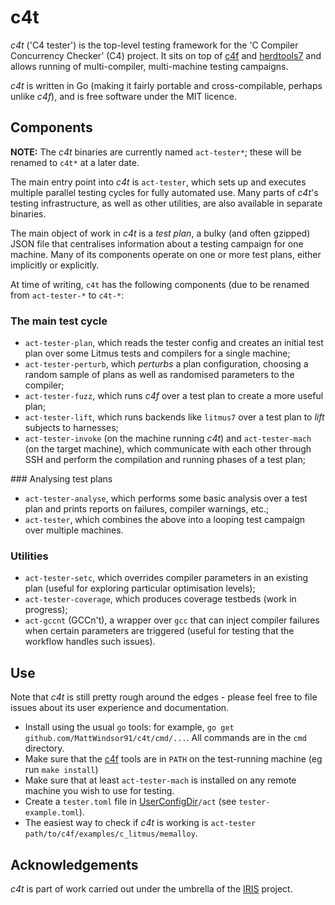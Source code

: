 # c4t

_c4t_ ('C4 tester')
is the top-level testing framework
for the 'C Compiler Concurrency Checker' (C4) project.  It sits on top of
[c4f](https://github.com/MattWindsor91/c4f) and
[herdtools7](https://github.com/herd/herdtools7) and allows running of
multi-compiler, multi-machine testing campaigns.

_c4t_ is written in Go (making it fairly portable and cross-compilable, perhaps
unlike _c4f_), and is free software under the MIT licence.

## Components

**NOTE:** The _c4t_ binaries are currently named `act-tester*`; these will be
renamed to `c4t*` at a later date.

The main entry point into _c4t_ is `act-tester`, which sets up and executes
multiple parallel testing cycles for fully automated use.  Many parts of
_c4t_'s testing infrastructure, as well as other utilities, are also available
in separate binaries.

The main object of work in _c4t_ is a _test plan_, a bulky (and often gzipped)
JSON file that centralises information about a testing campaign for one machine.
Many of its components operate on one or more test plans, either implicitly or
explicitly.

At time of writing, `c4t` has the following components (due to be renamed from
`act-tester-*` to `c4t-*`:

### The main test cycle

- `act-tester-plan`, which reads the tester config and creates an initial test
   plan over some Litmus tests and compilers for a single machine;
- `act-tester-perturb`, which _perturbs_ a plan configuration, choosing a random
  sample of plans as well as randomised parameters to the compiler;
- `act-tester-fuzz`, which runs _c4f_ over a test plan to create a more useful
  plan;
- `act-tester-lift`, which runs backends like `litmus7` over a test plan to
  _lift_ subjects to harnesses;
- `act-tester-invoke` (on the machine running _c4t_) and `act-tester-mach` (on
   the target machine), which communicate with each other through SSH and
   perform the compilation and running phases of a test plan;

### Analysing test plans

- `act-tester-analyse`, which performs some basic analysis over a test plan and
  prints reports on failures, compiler warnings, etc.;
- `act-tester`, which combines the above into a looping test campaign over multiple machines.

### Utilities

- `act-tester-setc`, which overrides compiler parameters in an existing plan
  (useful for exploring particular optimisation levels);
- `act-tester-coverage`, which produces coverage testbeds (work in progress);
- `act-gccnt` (GCCn't), a wrapper over `gcc` that can inject compiler failures
  when certain parameters are triggered (useful for testing that the workflow
  handles such issues).

## Use

Note that _c4t_ is still pretty rough around the edges - please feel free to
file issues about its user experience and documentation.

- Install using the usual `go` tools: for example,
 `go get github.com/MattWindsor91/c4t/cmd/...`.  All commands are in the `cmd` directory.
- Make sure that the [c4f](https://github.com/MattWindsor91/c4f) tools are
  in `PATH` on the test-running machine (eg run `make install`)
- Make sure that at least `act-tester-mach` is installed on any remote machine you wish to use for testing.
- Create a `tester.toml` file in
  [UserConfigDir](https://golang.org/pkg/os/#UserConfigDir)`/act`
  (see `tester-example.toml`).
- The easiest way to check if _c4t_ is working is
  `act-tester path/to/c4f/examples/c_litmus/memalloy`.

## Acknowledgements

_c4t_ is part of work carried out under the umbrella of the
[IRIS](https://interfacereasoning.com) project.
